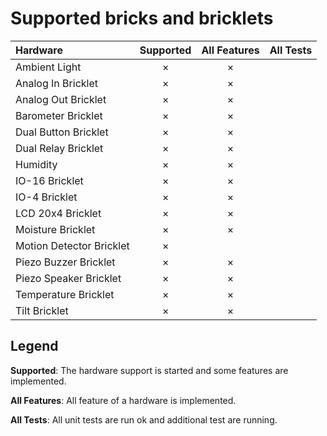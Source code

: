 # Supported bricks and bricklets

Hardware                 | Supported | All Features | All Tests
:----------------------- | :-------: | :----------: | :-------:
Ambient Light            |  ×        |  ×           |  
Analog In Bricklet       |  ×        |  ×           |  
Analog Out Bricklet      |  ×        |  ×           |
Barometer Bricklet       |  ×        |  ×           |
Dual Button Bricklet     |  ×        |  ×           |
Dual Relay Bricklet      |  ×        |  ×           |
Humidity                 |  ×        |  ×           |
IO-16 Bricklet           |  ×        |  ×           |
IO-4 Bricklet            |  ×        |  ×           |
LCD 20x4 Bricklet        |  ×        |  ×           |
Moisture Bricklet        |  ×        |  ×           |
Motion Detector Bricklet |  ×        |              |
Piezo Buzzer Bricklet    |  ×        |  ×           |
Piezo Speaker Bricklet   |  ×        |  ×           |
Temperature Bricklet     |  ×        |  ×           |
Tilt Bricklet            |  ×        |  ×           |


## Legend

**Supported**: The hardware support is started and some features are implemented.

**All Features**: All feature of a hardware is implemented.

**All Tests**: All unit tests are run ok and additional test are running.
